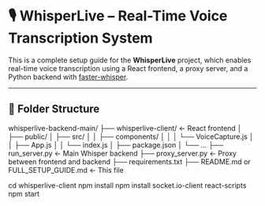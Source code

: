 # 🎙️ WhisperLive – Real-Time Voice Transcription System

This is a complete setup guide for the **WhisperLive** project, which enables real-time voice transcription using a React frontend, a proxy server, and a Python backend with [faster-whisper](https://github.com/guillaumekln/faster-whisper).

---

## 📁 Folder Structure

whisperlive-backend-main/
├── whisperlive-client/ ← React frontend
│ ├── public/
│ ├── src/
│ │ ├── components/
│ │ │ └── VoiceCapture.js
│ │ ├── App.js
│ │ └── index.js
│ ├── package.json
│ └── ...
├── run_server.py ← Main Whisper backend
├── proxy_server.py ← Proxy between frontend and backend
├── requirements.txt
├── README.md or FULL_SETUP_GUIDE.md ← This file

cd whisperlive-client
npm install
npm install socket.io-client react-scripts
npm start
